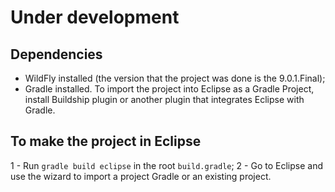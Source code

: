 # Under development

## Dependencies

* WildFly installed (the version that the project was done is the 9.0.1.Final);
* Gradle installed. To import the project into Eclipse as a Gradle Project, install Buildship plugin or another plugin that integrates Eclipse with Gradle.

## To make the project in Eclipse

1 - Run `gradle build eclipse` in the root `build.gradle`;
2 - Go to Eclipse and use the wizard to import a project Gradle or an existing project.
